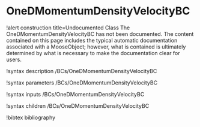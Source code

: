<!-- MOOSE Documentation Stub: Remove this when content is added. -->

# OneDMomentumDensityVelocityBC

!alert construction title=Undocumented Class
The OneDMomentumDensityVelocityBC has not been documented. The content contained on this page includes the
typical automatic documentation associated with a MooseObject; however, what is contained is
ultimately determined by what is necessary to make the documentation clear for users.

!syntax description /BCs/OneDMomentumDensityVelocityBC

!syntax parameters /BCs/OneDMomentumDensityVelocityBC

!syntax inputs /BCs/OneDMomentumDensityVelocityBC

!syntax children /BCs/OneDMomentumDensityVelocityBC

!bibtex bibliography

